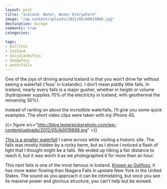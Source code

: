 ```yaml
---
layout: post
title: "Iceland: Water, Water Everywhere"
image: "/wp-content/uploads/2012/05/A0019866.jpg"
destination: europe
comments: true
categories:

tags:
- Gullfoss
- Iceland
- Seljalandsfoss
- Skogafoss
- waterfalls
---
```

One of the joys of driving around Iceland is that you won’t drive far without seeing a waterfall ('foss' in Icelandic). I don’t mean piddly little falls. In Iceland, nearly every falls is a major gusher, whether in height or volume (hydropower supplies 70% of the electricity in Iceland, with geothermal the remaining 30%).

Instead of ranting on about the incredible waterfalls, I’ll give you some quick examples. The short video clips were taken with my iPhone 4S.

{{< figure src="http://blog.lesterpickerphoto.com/wp-content/uploads/2012/05/A0019898.jpg" >}}

<a href="http://youtu.be/wrxp8M7oSQo">This is a smaller waterfall</a> I came across while visiting a historic site. The falls was mostly hidden by a rocky berm, but as I drove I noticed a flash of light that I thought might be a falls. We ended up hiking a fair distance to reach it, but it was worth it as we photographed it for more than an hour.

This next falls is one of the most famous in Iceland. <a href="http://youtu.be/PwQcdioEJbs">Known as Gullfoss</a>, it has more water flowing than Niagara Falls in upstate New York in the United States. The sound as you approach it can be intimidating, but once you see its massive power and glorious structure, you can't help but be wowed.